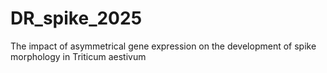 # DR_spike_2025
The impact of asymmetrical gene expression on the development of spike morphology in Triticum aestivum
